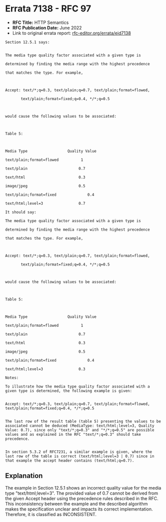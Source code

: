 # Errata 7138 - RFC 97

- **RFC Title:** HTTP Semantics
- **RFC Publication Date:** June 2022
- Link to original errata report: [rfc-editor.org/errata/eid7138](https://www.rfc-editor.org/errata/eid7138)

```
Section 12.5.1 says:


The media type quality factor associated with a given type is 
determined by finding the media range with the highest precedence 
that matches the type. For example,

Accept: text/*;q=0.3, text/plain;q=0.7, text/plain;format=flowed,
       text/plain;format=fixed;q=0.4, */*;q=0.5

would cause the following values to be associated:

Table 5: 

Media Type	                Quality Value
text/plain;format=flowed	      1
text/plain	                     0.7
text/html	                     0.3
image/jpeg	                     0.5
text/plain;format=fixed	             0.4
text/html;level=3	             0.7

It should say:

The media type quality factor associated with a given type is 
determined by finding the media range with the highest precedence 
that matches the type. For example,

Accept: text/*;q=0.3, text/plain;q=0.7, text/plain;format=flowed,
       text/plain;format=fixed;q=0.4, */*;q=0.5

would cause the following values to be associated:

Table 5: 

Media Type	                Quality Value
text/plain;format=flowed	      1
text/plain	                     0.7
text/html	                     0.3
image/jpeg	                     0.5
text/plain;format=fixed	             0.4
text/html;level=3	             0.3

Notes:

To illustrate how the media type quality factor associated with a given type is determined, the following example is given: 

Accept: text/*;q=0.3, text/plain;q=0.7, text/plain;format=flowed, text/plain;format=fixed;q=0.4, */*;q=0.5

The last row of the result table (table 5) presenting the values to be associated cannot be deduced (MediaType: text/html;level=3, Quality Value: 0.7), since only "text/*;q=0.3" and "*/*;q=0.5" are possible values and as explained in the RFC "text/*;q=0.3" should take precedence. 

In section 5.3.2 of RFC7231, a similar example is given, where the last row of the table is correct (text/html;level=3 | 0.7) since in that example the accept header contains (text/html;q=0.7).
```

## Explanation

The example in Section 12.5.1 shows an incorrect quality value for the media type "text/html;level=3".  The provided value of 0.7 cannot be derived from the given Accept header using the precedence rules described in the RFC.  This inconsistency between the example and the described algorithm makes the specification unclear and impacts its correct implementation. Therefore, it is classified as INCONSISTENT.
